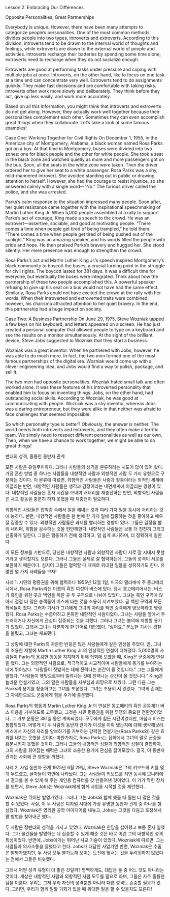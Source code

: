 
 Lesson 2. Embracing Our Differences  

Opposite Personalities, Great Partnerships

Everybody is unique. However, there have been many attempts to categorize people’s personalities. One of the most common methods divides people into two types, introverts and extroverts. According to this division, introverts tend to be drawn to the internal world of thoughts and feelings, while extroverts are drawn to the external world of people and activities. Introverts recharge their batteries by spending some time alone; extroverts need to recharge when they do not socialize enough. 

Extroverts are good at performing tasks under pressure and coping with multiple jobs at once. Introverts, on the other hand, like to focus on one task at a time and can concentrate very well. Extroverts tend to do assignments quickly. They make fast decisions and are comfortable with taking risks. Introverts often work more slowly and deliberately. They think before they act, give up less easily, and work more accurately.

Based on all this information, you might think that introverts and extroverts do not get along. However, they actually work well together because their personalities complement each other. Sometimes they can even accomplish great things when they collaborate. Let’s take a look at some famous examples!

Case One: Working Together for Civil Rights
On December 1, 1955, in the American city of Montgomery, Alabama, a black woman named Rosa Parks got on a bus. At that time in Montgomery, buses were divided into two zones: one for black people and the other for white people. She took a seat in the black zone and watched quietly as more and more passengers got on the bus. Soon, all the seats in the white zone were taken. Then the driver ordered her to give her seat to a white passenger. Rosa Parks was a shy, mild-mannered introvert. She avoided standing out in public or drawing attention to herself. However, she had the courage to resist injustice, so she answered calmly with a single word—“No.” The furious driver called the police, and she was arrested.


Parks’s calm response to the situation impressed many people. Soon after, her quiet resistance came together with the inspirational speechmaking of Martin Luther King Jr. When 5,000 people assembled at a rally to support Parks’s act of courage, King made a speech to the crowd. He was an extrovert—assertive, sociable, and good at motivating people. “There comes a time when people get tired of being trampled,” he told them. “There comes a time when people get tired of being pushed out of the sunlight.” King was an amazing speaker, and his words filled the people with pride and hope. He then praised Parks’s bravery and hugged her. She stood silently. Her mere presence was enough to strengthen the crowd.

Rosa Parks’s act and Martin Luther King Jr.’s speech inspired Montgomery’s black community to boycott the buses, a crucial turning point in the struggle for civil rights. The boycott lasted for 381 days. It was a difficult time for everyone, but eventually the buses were integrated. Think about how the partnership of these two people accomplished this. A powerful speaker refusing to give up his seat on a bus would not have had the same effect. Similarly, Rosa Parks could not have excited the crowd at the rally with her words. When their introverted and extroverted traits were combined, however, his charisma attracted attention to her quiet bravery. In the end, this partnership had a huge impact on society.

Case Two: A Business Partnership
On June 29, 1975, Steve Wozniak tapped a few keys on his keyboard, and letters appeared on a screen. He had just created a personal computer that allowed people to type on a keyboard and see the results on a monitor simultaneously. At the sight of the brilliant device, Steve Jobs suggested to Wozniak that they start a business.

Wozniak was a great inventor. When he partnered with Jobs, however, he was able to do much more. In fact, the two men formed one of the most famous partnerships of the digital era. Wozniak would come up with a clever engineering idea, and Jobs would find a way to polish, package, and sell it.

The two men had opposite personalities. Wozniak hated small talk and often worked alone. It was these features of his introverted personality that enabled him to focus on inventing things. Jobs, on the other hand, had outstanding social skills. According to Wozniak, he was good at communicating with people. Wozniak was a shy inventor, whereas Jobs was a daring entrepreneur, but they were alike in that neither was afraid to face challenges that seemed impossible.

So which personality type is better? Obviously, the answer is neither. The world needs both introverts and extroverts, and they often make a terrific team. We simply need to respect different personalities as well as our own. Then, when we have a chance to work together, we might be able to do great things!




반대의 성격, 훌륭한 동반자 관계

모든 사람은 유일무이하다. 그러나 사람들의 성격을 분류하려는 시도가 많이 있어 왔다. 가장 흔한 방법 중 하나는 사람들을 내향적인 사람과 외향적인 사람 두 가지 유형으로 구분하는 것이다. 이 분류에 따르면, 외향적인 사람들은 사람과 활동이라는 외적인 세계에 이끌리는 반면, 내향적인 사람들은 생각과 감정이라는 내면세계에 이끌리는 경향이 있다. 내향적인 사람들은 혼자 시간을 보내며 배터리를 재충전하는 반면, 외향적인 사람들은 사교 활동을 충분히 하지 못했을 때 재충전이 필요하다. 

외향적인 사람들은 압박감 속에서 일을 해내는 것과 여러 가지 일을 동시에 처리하는 것에 능하다. 반면, 내향적인 사람들은 한 번에 한 가지 일에 집중하는 것을 좋아하고 매우 잘 집중할 수 있다. 외향적인 사람들은 과제를 빨리하는 경향이 있다. 그들은 결정을 빨리 내리며, 위험을 감수하는 것을 편안해한다. 내향적인 사람들은 보통 더 천천히 그리고 신중하게 일한다. 그들은 행동하기 전에 생각하고, 덜 쉽게 포기하며, 더 정확하게 일한다.

이 모든 정보를 기반으로, 당신은 내향적인 사람과 외향적인 사람이 서로 잘 지내지 못할 거라고 생각할지도 모른다. 그러나 그들은 실제로 잘 협력하는데, 그들의 성격이 서로를 보완하기 때문이다. 심지어 그들은 협력할 때 때때로 위대한 일들을 성취하기도 한다. 유명한 몇 가지 사례들을 보자!

사례 1: 시민의 평등권을 위해 협력하다
1955년 12월 1일, 미국의 앨라배마 주 몽고메리 시에서, Rosa Parks라는 이름의 흑인 여성이 버스에 탔다. 당시 몽고메리에서는, 버스가 흑인을 위한 곳과 백인을 위한 곳 두 구역으로 나뉘어 있었다. 그녀는 흑인 구역에 앉아서 점점 더 많은 승객들이 버스에 타는 것을 조용히 지켜보았다. 곧 백인 구역의 모든 좌석들이 찼다. 그러자 기사가 그녀에게 그녀의 자리를 백인 승객에게 양보하라고 명령했다. Rosa Parks는 수줍어하고 온화한 내향적인 사람이었다. 그녀는 사람들 앞에서 두드러지거나 자신에게 관심이 집중되는 것을 피했다. 그러나 그녀는 불의에 저항할 용기가 있었다. 그래서 그녀는 차분하게 한 단어로 대답했다. “싫어요.” 분노한 기사는 경찰을 불렀고, 그녀는 체포됐다.

그 상황에 대한 Parks의 차분한 반응은 많은 사람들에게 깊은 인상을 주었다. 곧, 그녀의 조용한 저항에 Martin Luther King Jr.의 인상적인 연설이 더해졌다. 5,000명의 사람들이 Parks의 용감한 행동을 지지하기 위해 집회에 모였을 때, King은 군중에게 연설을 했다. 그는 외향적인 사람으로, 적극적이고 사교적이며 사람들에게 동기를 부여하는 데에 뛰어났다. “사람들이 짓밟히는 데에 진력나는 순간이 올 것입니다.” 그는 그들에게 말했다. “사람들이 햇빛으로부터 밀려나는 것에 진력나는 순간이 올 것입니다.” King은 놀라운 연설가였고, 그의 말은 사람들을 자부심과 희망으로 채웠다. 그런 다음 그는 Parks의 용기를 칭송하고는 그녀를 포옹했다. 그녀는 조용히 서 있었다. 그녀의 존재는 그 자체만으로도 군중에게 힘을 주기에 충분했다.

Rosa Parks의 행동과 Martin Luther King Jr.의 연설은 몽고메리의 흑인 공동체가 버스 이용을 거부하도록 고무했고, 그것은 시민 평등권을 위한 투쟁의 중요한 전환점이었다. 그 거부 운동은 381일 동안 계속되었다. 모두에게 힘든 시간이었지만, 마침내 버스는 통합되었다. 어떻게 이 두 사람의 동반자 관계가 이것을 이뤄 냈는지에 대해 생각해보라. 버스에서 자신의 자리를 양보하기를 거부하는 강력한 연설가는(Rosa Parks와) 같은 효과를 내지는 못했을 것이다. 마찬가지로, Rosa Parks는 집회에서 그녀의 말로 군중을 흥분시키지 못했을 것이다. 그러나 그들의 내향적인 성질과 외향적인 성질이 결합하자, 그의 사람을 휘어잡는 매력은 그녀의 조용한 용기에 관심을 끌어모았다. 결국, 이 동반자 관계는 사회에 큰 영향을 끼쳤다.

사례 2: 사업 동반자 관계
1975년 6월 29일, Steve Wozniak은 그의 키보드의 키를 몇 개 두드렸고, 글자들이 화면에 나타났다. 그는 사람들이 키보드를 치면 동시에 모니터에서 결과를 볼 수 있게 해 주는 개인용 컴퓨터를 갓 만들어낸 것이었다. 이 기가 막힌 장치를 보면서, Steve Jobs는 Wozniak에게 함께 사업을 시작할 것을 제안했다.

Wozniak은 뛰어난 발명가였다. 그러나 그는 Jobs와 함께 했을 때 훨씬 더 많은 것을 할 수 있었다. 사실, 이 두 사람은 디지털 시대에 가장 유명한 동반자 관계 중 하나를 형성했다. Wozniak은 영리한 공학 아이디어를 내놓고, Jobs는 그것을 다듬고 포장해서 팔 방법을 찾아내곤 했다.

두 사람은 정반대의 성격을 가지고 있었다. Wozniak은 한담을 싫어했고 보통 혼자 일했다. 그가 물건들을 발명하는 데 집중할 수 있게 해준 것은 바로 이런 그의 내향적인 성격 특성이었다. 반면에, Jobs에게는 뛰어난 사교 기술이 있었다. Wozniak에 따르면, 그는 사람들과 의사소통을 잘했다고 한다. Jobs가 대담한 사업가인 반면, Wozniak은 수줍은 발명가였지만, 두 사람 모두 불가능해 보이는 도전에 맞서는 것을 두려워하지 않았다는 점에서 그들은 비슷했다.

그래서 어떤 성격 유형이 더 좋은 것일까? 명백하게도, 대답은 둘 중 어느 것도 아니라는 것이다. 세상은 내향적인 사람과 외향적인 사람 모두를 필요로 하며, 그들은 자주 훌륭한 팀을 이룬다. 우리는 그저 우리 자신의 성격뿐만 아니라 다른 성격도 존중할 필요가 있다. 그러면, 우리가 함께 일할 기회가 있을 때 위대한 일을 할 수 있을지도 모른다!

